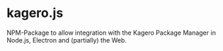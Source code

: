 # kagero.js
NPM-Package to allow integration with the Kagero Package Manager in Node.js, Electron and (partially) the Web.